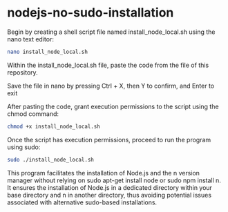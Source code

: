 # nodejs-no-sudo-installation

Begin by creating a shell script file named install_node_local.sh using the nano text editor:

```bash
nano install_node_local.sh
```

Within the install_node_local.sh file, paste the code from the file of this repository.

Save the file in nano by pressing Ctrl + X, then Y to confirm, and Enter to exit

After pasting the code, grant execution permissions to the script using the chmod command:

```bash
chmod +x install_node_local.sh
```

Once the script has execution permissions, proceed to run the program using sudo:

```bash
sudo ./install_node_local.sh
```

This program facilitates the installation of Node.js and the n version manager without relying on sudo apt-get install node or sudo npm install n. It ensures the installation of Node.js in a dedicated directory within your base directory and n in another directory, thus avoiding potential issues associated with alternative sudo-based installations.
